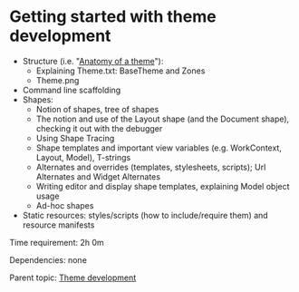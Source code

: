 # Getting started with theme development

- Structure (i.e. "[Anatomy of a theme](http://docs.orchardproject.net/Documentation/Anatomy-of-a-theme)"):
  - Explaining Theme.txt: BaseTheme and Zones
  - Theme.png
- Command line scaffolding
- Shapes:
  - Notion of shapes, tree of shapes
  - The notion and use of the Layout shape (and the Document shape), checking it out with the debugger
  - Using Shape Tracing
  - Shape templates and important view variables (e.g. WorkContext, Layout, Model), T-strings
  - Alternates and overrides (templates, stylesheets, scripts); Url Alternates and Widget Alternates
  - Writing editor and display shape templates, explaining Model object usage
  - Ad-hoc shapes
- Static resources: styles/scripts (how to include/require them) and resource manifests

Time requirement: 2h 0m

Dependencies: none

Parent topic: [Theme development](./)
